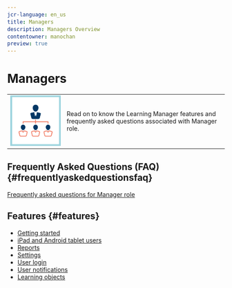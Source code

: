 ```yaml
---
jcr-language: en_us
title: Managers
description: Managers Overview
contentowner: manochan
preview: true
---
```



# Managers

<table> 
 <tbody>
  <tr> 
   <td><img src="assets/manager2.png"></td> 
   <td><p>Read on to know the Learning Manager features and frequently asked questions associated with Manager role. </p></td> 
  </tr> 
 </tbody>
</table>

## Frequently Asked Questions (FAQ) {#frequentlyaskedquestionsfaq}

[Frequently asked questions for Manager role](managers/frequently-asked-questions-for-managers.md)

## Features {#features}

* [Getting started](managers/feature-summary/learning-objects.md#main-pars_header)
* [iPad and Android tablet users](managers/feature-summary/ipad-android-tablet-users.md)
* [Reports](managers/feature-summary/reports.md)
* [Settings](managers/feature-summary/settings.md)
* [User login](managers/feature-summary/user-login.md)
* [User notifications](managers/feature-summary/user-notifications.md) [](managers/feature-summary/settings.md)
* [Learning objects](managers/feature-summary/learning-objects.md)
